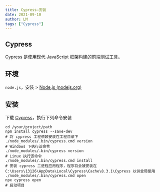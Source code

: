 ```yaml
---
title: Cypress—安装
date: 2021-09-10
author: LM
tags: ["Cypress"]
---
```


## Cypress

Cypress 是使用现代 JavaScript 框架构建的前端测试工具。

## 环境

`node.js`，安装 > [Node.js (nodejs.org)](https://nodejs.org/zh-cn/)

## 安装

下载 [Cypress](https://docs.cypress.io/)，执行下列命令安装 

```shell
cd /your/project/path
npm install cypress --save-dev
# 将 cypress 工程依赖安装在工程目录下
./node_modules/.bin/cypress.cmd version
# Windows 下执行该命令
./node_modules/.bin/cypress version
# Linux 执行该命令
./node_modules/.bin/cypress.cmd install
# 安装 cypress 二进程应用程序，程序将会被安装在  C:\Users\13126\AppData\Local\Cypress\Cache\8.3.1\Cypress 以供全局使用
./node_modules/.bin/cypress.cmd open
npx cypress open
# 启动项目
```

